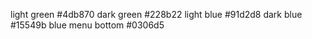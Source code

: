 light green #4db870
dark green #228b22
light blue #91d2d8
dark blue #15549b
blue menu bottom #0306d5